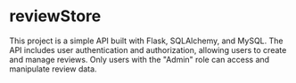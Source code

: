 # reviewStore
This project is a simple API built with Flask, SQLAlchemy, and MySQL. The API includes user authentication and authorization, allowing users to create and manage reviews. Only users with the "Admin" role can access and manipulate review data.
